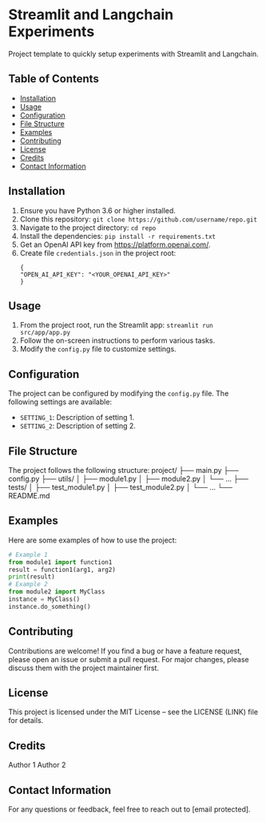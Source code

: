 # Streamlit and Langchain Experiments
Project template to quickly setup experiments with Streamlit and Langchain.

## Table of Contents
- [Installation](#installation)
- [Usage](#usage)
- [Configuration](#configuration)
- [File Structure](#file-structure)
- [Examples](#examples)
- [Contributing](#contributing)
- [License](#license)
- [Credits](#credits)
- [Contact Information](#contact-information)

## Installation
1. Ensure you have Python 3.6 or higher installed.
2. Clone this repository: `git clone https://github.com/username/repo.git`
3. Navigate to the project directory: `cd repo`
4. Install the dependencies: `pip install -r requirements.txt`
5. Get an OpenAI API key from https://platform.openai.com/.
6. Create file `credentials.json` in the project root:
    ```
    {
    "OPEN_AI_API_KEY": "<YOUR_OPENAI_API_KEY>"
    }
    ```

## Usage
1. From the project root, run the Streamlit app: `streamlit run src/app/app.py`
2. Follow the on-screen instructions to perform various tasks.
3. Modify the `config.py` file to customize settings.

## Configuration
The project can be configured by modifying the `config.py` file. The following settings are available:
- `SETTING_1`: Description of setting 1.
- `SETTING_2`: Description of setting 2.

## File Structure
The project follows the following structure:
project/
├── main.py
├── config.py
├── utils/
│ ├── module1.py
│ ├── module2.py
│ └── ...
├── tests/
│ ├── test_module1.py
│ ├── test_module2.py
│ └── ...
└── README.md

## Examples
Here are some examples of how to use the project:
```python
# Example 1
from module1 import function1
result = function1(arg1, arg2)
print(result)
# Example 2
from module2 import MyClass
instance = MyClass()
instance.do_something()
```

## Contributing
Contributions are welcome! If you find a bug or have a feature request, please open an issue or submit a pull request. For major changes, please discuss them with the project maintainer first.

## License
This project is licensed under the MIT License – see the LICENSE (LINK) file for details.

## Credits
Author 1
Author 2

## Contact Information
For any questions or feedback, feel free to reach out to [email protected].